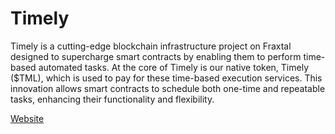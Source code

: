 # Timely

Timely is a cutting-edge blockchain infrastructure project on Fraxtal designed to supercharge smart contracts by enabling them to perform time-based automated tasks. At the core of Timely is our native token, Timely ($TML), which is used to pay for these time-based execution services. This innovation allows smart contracts to schedule both one-time and repeatable tasks, enhancing their functionality and flexibility.

[Website](https://timelyblock.xyz/)
